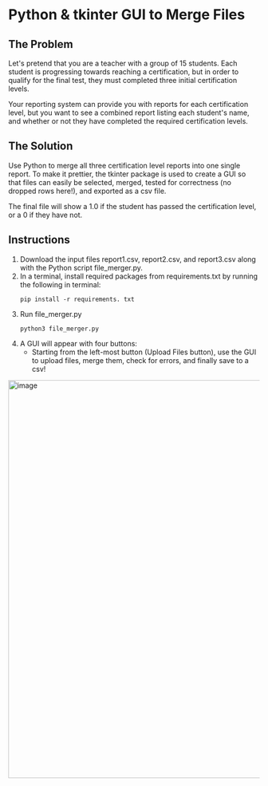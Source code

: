# Python & tkinter GUI to Merge Files

## The Problem
Let's pretend that you are a teacher with a group of 15 students. Each student is progressing towards reaching a certification, but in order to qualify for the final test, they must completed three initial certification levels. 

Your reporting system can provide you with reports for each certification level, but you want to see a combined report listing each student's name, and whether or not they have completed the required certification levels. 

## The Solution
Use Python to merge all three certification level reports into one single report. To make it prettier, the tkinter package is used to create a GUI so that files can easily be selected, merged, tested for correctness (no dropped rows here!), and exported as a csv file. 

The final file will show a 1.0 if the student has passed the certification level, or a 0 if they have not.

## Instructions
1. Download the input files report1.csv, report2.csv, and report3.csv along with the Python script file_merger.py.
2. In a terminal, install required packages from requirements.txt by running the following in terminal:
   ```
   pip install -r requirements. txt
   ```
3. Run file_merger.py
   ```
   python3 file_merger.py
   ```
4. A GUI will appear with four buttons:
    - Starting from the left-most button (Upload Files button), use the GUI to upload files, merge them, check for errors, and finally save to a csv!


<img width="798" alt="image" src="https://github.com/user-attachments/assets/a018328f-25d0-4ceb-9e0d-c9d3b899f4dc">
